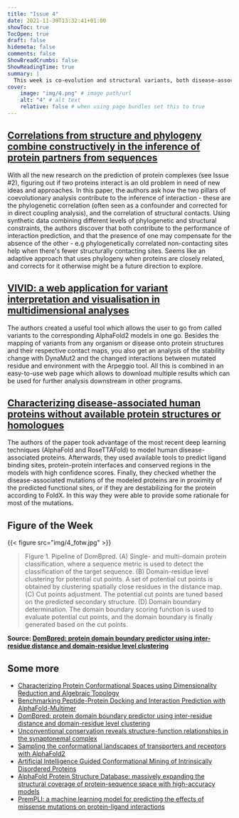 ```yaml
---
title: "Issue 4"
date: 2021-11-30T13:32:41+01:00
showToc: true
TocOpen: true
draft: false
hidemeta: false
comments: false
ShowBreadCrumbs: false
ShowReadingTime: true
summary: |
  This week is co-evolution and structural variants, both disease-associated and otherwise
cover:
    image: "img/4.png" # image path/url
    alt: "4" # alt text
    relative: false # when using page bundles set this to true
---
```



## [Correlations from structure and phylogeny combine constructively in the inference of protein partners from sequences](https://doi.org/10.1101/2021.11.22.469574)
With all the new research on the prediction of protein complexes (see Issue #2), figuring out if two proteins interact is an old problem in need of new ideas and approaches. In this paper, the authors ask how the two pillars of coevolutionary analysis contribute to the inference of interaction - these are the phylogenetic correlation (often seen as a confounder and corrected for in direct coupling analysis), and the correlation of structural contacts. Using synthetic data combining different levels of phylogenetic and structural constraints, the authors discover that both contribute to the performance of interaction prediction, and that the presence of one may compensate for the absence of the other - e.g phylogenetically correlated non-contacting sites help when there's fewer structurally contacting sites.  Seems like an adaptive approach that uses phylogeny when proteins are closely related, and corrects for it otherwise might be a future direction to explore.

## [VIVID: a web application for variant interpretation and visualisation in multidimensional analyses](https://doi.org/10.1101/2021.11.16.468904)

The authors created a useful tool which allows the user to go from called variants to the corresponding AlphaFold2 models in one go. Besides the mapping of variants from any organism or disease onto protein structures and their respective contact maps, you also get an analysis of the stability change with DynaMut2 and the changed interactions between mutated residue and environment with the Arpeggio tool. All this is combined in an easy-to-use web page which allows to download multiple results which can be used for further analysis downstream in other programs. 

## [Characterizing disease-associated human proteins without available protein structures or homologues](https://doi.org/10.1101/2021.11.17.468998)

The authors of the paper took advantage of the most recent deep learning techniques (AlphaFold and RoseTTAFold) to model human disease-associated proteins. Afterwards, they used available tools to predict ligand binding sites, protein-protein interfaces and conserved regions in the models with high confidence scores. Finally, they checked whether the disease-associated mutations of the modeled proteins are in proximity of the predicted functional sites, or if they are destabilizing for the protein according to FoldX. In this way they were able to provide some rationale for most of the mutations.

## Figure of the Week

{{< figure src="img/4_fotw.jpg" >}}
> Figure 1.
> Pipeline of DomBpred. (A) Single- and multi-domain protein classification, where a sequence metric is used to detect the classification of the target sequence. (B) Domain-residue level clustering for potential cut points. A set of potential cut points is obtained by clustering spatially close residues in the distance map. (C) Cut points adjustment. The potential cut points are tuned based on the predicted secondary structure. (D) Domain boundary determination. The domain boundary scoring function is used to evaluate potential cut points, and the domain boundary is finally generated based on the cut points.

**Source: [DomBpred: protein domain boundary predictor using inter-residue distance and domain-residue level clustering](https://doi.org/10.1101/2021.11.19.469204)**

## Some more
- [Characterizing Protein Conformational Spaces using Dimensionality Reduction and Algebraic Topology](https://doi.org/10.1101/2021.11.16.468545)
- [Benchmarking Peptide-Protein Docking and Interaction Prediction with AlphaFold-Multimer](https://doi.org/10.1101/2021.11.16.468810)
- [DomBpred: protein domain boundary predictor using inter-residue distance and domain-residue level clustering](https://doi.org/10.1101/2021.11.19.469204)
- [Unconventional conservation reveals structure-function relationships in the synaptonemal complex](https://doi.org/10.7554/eLife.72061)
- [Sampling the conformational landscapes of transporters and receptors with AlphaFold2](https://doi.org/10.1101/2021.11.22.469536)
- [Artificial Intelligence Guided Conformational Mining of Intrinsically Disordered Proteins](https://doi.org/10.1101/2021.11.21.469457)
- [AlphaFold Protein Structure Database: massively expanding the structural coverage of protein-sequence space with high-accuracy models](https://doi.org/10.1093/nar/gkab1061)
- [PremPLI: a machine learning model for predicting the effects of missense mutations on protein-ligand interactions](https://doi.org/10.1038/s42003-021-02826-3)